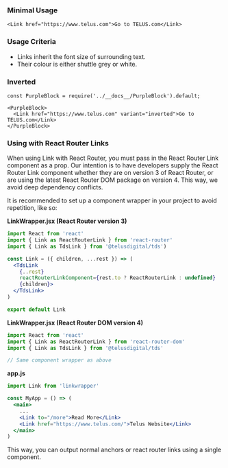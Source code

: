 ### Minimal Usage

```
<Link href="https://www.telus.com">Go to TELUS.com</Link>
```

### Usage Criteria

- Links inherit the font size of surrounding text.
- Their colour is either shuttle grey or white.

### Inverted

```
const PurpleBlock = require('../__docs__/PurpleBlock').default;

<PurpleBlock>
  <Link href="https://www.telus.com" variant="inverted">Go to TELUS.com</Link>
</PurpleBlock>
```

### Using with React Router Links

When using Link with React Router, you must pass in the React Router Link component as a prop. Our intention is to have developers supply the React Router Link component whether they are on version 3 of React Router, or are using the latest React Router DOM package on version 4. This way, we avoid deep dependency conflicts.

It is recommended to set up a component wrapper in your project to avoid repetition, like so:

**LinkWrapper.jsx (React Router version 3)**
```jsx
import React from 'react'
import { Link as ReactRouterLink } from 'react-router'
import { Link as TdsLink } from '@telusdigital/tds')

const Link = ({ children, ...rest }) => (
  <TdsLink
    {..rest}
    reactRouterLinkComponent={rest.to ? ReactRouterLink : undefined}
    {children}>
  </TdsLink>
)

export default Link
```

**LinkWrapper.jsx (React Router DOM version 4)**
```jsx
import React from 'react'
import { Link as ReactRouterLink } from 'react-router-dom'
import { Link as TdsLink } from '@telusdigital/tds'

// Same component wrapper as above
```

**app.js**
```jsx
import Link from 'linkwrapper'

const MyApp = () => (
  <main>
    ...
    <Link to="/more">Read More</Link>
    <Link href="https://www.telus.com/">Telus Website</Link>
  </main>
)
```

This way, you can output normal anchors or react router links using a single component.
